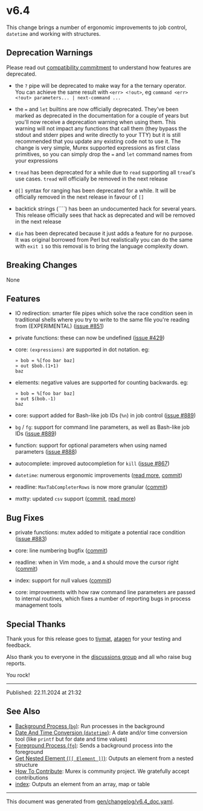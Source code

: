 # v6.4

This change brings a number of ergonomic improvements to job control, `datetime` and working with structures.

## Deprecation Warnings

Please read out [compatibility commitment](https://murex.rocks/compatibility.html) to understand how features are deprecated.

* the `?` pipe will be deprecated to make way for a the ternary operator. You can achieve the same result with `<err> <!out>`, eg `command <err> <!out> parameters... | next-command ...`
  
* the `=` and `let` builtins are now officially deprecated. They've been marked as deprecated in the documentation for a couple of years but you'll now receive a deprecation warning when using them. This warning will not impact any functions that call them (they bypass the stdout and stderr pipes and write directly to your TTY) but it is still recommended that you update any existing code not to use it. The change is very simple, Murex supported expressions as first class primitives, so you can simply drop the `=` and `let` command names from your expressions

* `tread` has been deprecated for a while due to `read` supporting all `tread`'s use cases. `tread` will officially be removed in the next release

* `@[]` syntax for ranging has been deprecated for a while. It will be officially removed in the next release in favour of `[]`

* backtick strings (````) has been an undocumented hack for several years. This release officially sees that hack as deprecated and will be removed in the next release

* `die` has been deprecated because it just adds a feature for no purpose. It was original borrowed from Perl but realistically you can do the same with `exit 1` so this removal is to bring the language complexity down.

## Breaking Changes

None

## Features

* IO redirection: smarter file pipes which solve the race condition seen in traditional shells where you try to write to the same file you're reading from (EXPERIMENTAL) ([issue #851](https://github.com/lmorg/murex/issues/851))

* private functions: these can now be undefined ([issue #429](https://github.com/lmorg/murex/issues/429))
  
* core: `(expressions)` are supported in dot notation. eg:
  ```
  » bob = %[foo bar baz]
  » out $bob.(1+1)
  baz
  ```

* elements: negative values are supported for counting backwards. eg:
  ```
  » bob = %[foo bar baz]
  » out $(bob.-1)
  baz
  ```

* core: support added for Bash-like job IDs (`%n`) in job control ([issue #889](https://github.com/lmorg/murex/issues/889))

* `bg` / `fg`: support for command line parameters, as well as Bash-like job IDs ([issue #889](https://github.com/lmorg/murex/issues/889))

* function: support for optional parameters when using named parameters ([issue #888](https://github.com/lmorg/murex/issues/888))

* autocomplete: improved autocompletion for `kill` ([issue #867](https://github.com/lmorg/murex/issues/867))

* `datetime`: numerous ergonomic improvements ([read more](https://murex.rocks/commands/datetime.html), [commit](https://github.com/lmorg/murex/pull/887/commits/ffc38623f07c6331a0113913c81e83fe85792d22))

* readline: `MaxTabCompleterRows` is now more granular ([commit](https://github.com/lmorg/murex/pull/887/commits/9ab0803731ca4c02d524cbe2fa002dee658c3a1e))

* mxtty: updated `csv` support ([commit](https://github.com/lmorg/murex/pull/887/commits/9fb0ab53f7c32556fc54f66b977048d2f1563b64), [read more](https://github.com/lmorg/mxtty)) 

## Bug Fixes

* private functions: mutex added to mitigate a potential race condition ([issue #883](https://github.com/lmorg/murex/issues/883))

* core: line numbering bugfix ([commit](https://github.com/lmorg/murex/pull/887/commits/615f76dd891a23fe93b4d8aa5a999cc22bcd1908))

* readline: when in Vim mode, `a` and `A` should move the cursor right ([commit](https://github.com/lmorg/murex/pull/887/commits/4fb351c9841dc78997c56aca19232e5a94ab9ec6))

* index: support for null values ([commit](https://github.com/lmorg/murex/pull/887/commits/e11da27775127ef60063f4d2f76fd3a698a52f9a))
  
* core: improvements with how raw command line parameters are passed to internal routines, which fixes a number of reporting bugs in process management tools

## Special Thanks

Thank yous for this release goes to [tiymat](https://github.com/tiymat), [atagen](https://github.com/atagen) for your testing and feedback.

Also thank you to everyone in the [discussions group](https://github.com/lmorg/murex/discussions) and all who raise bug reports.

You rock!

<hr>

Published: 22.11.2024 at 21:32

## See Also

* [Background Process (`bg`)](../commands/bg.md):
  Run processes in the background
* [Date And Time Conversion (`datetime`)](../commands/datetime.md):
  A date and/or time conversion tool (like `printf` but for date and time values)
* [Foreground Process (`fg`)](../commands/fg.md):
  Sends a background process into the foreground
* [Get Nested Element (`[[ Element ]]`)](../parser/element.md):
  Outputs an element from a nested structure
* [How To Contribute](../Murex/CONTRIBUTING.md):
  Murex is community project. We gratefully accept contributions
* [index](../parser/item-index.md):
  Outputs an element from an array, map or table

<hr/>

This document was generated from [gen/changelog/v6.4_doc.yaml](https://github.com/lmorg/murex/blob/master/gen/changelog/v6.4_doc.yaml).